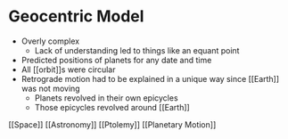 # Geocentric Model

- Overly complex
  - Lack of understanding led to things like an equant point
- Predicted positions of planets for any date and time
- All [[orbit]]s were circular
- Retrograde motion had to be explained in a unique way since [[Earth]] was not moving
  - Planets revolved in their own epicycles
  - Those epicycles revolved around [[Earth]]

[[Space]] [[Astronomy]] [[Ptolemy]] [[Planetary Motion]]

